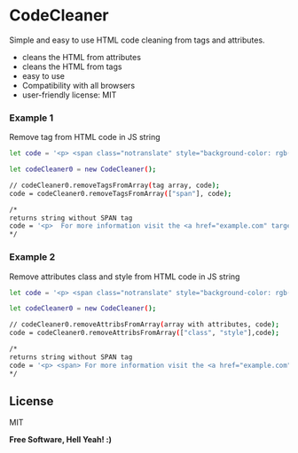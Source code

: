 # CodeCleaner

Simple and easy to use HTML code cleaning from tags and attributes.

- cleans the HTML from attributes
- cleans the HTML from tags
- easy to use
- Compatibility with all browsers
- user-friendly license: MIT


### Example 1

Remove tag <span> from HTML code in JS string

```sh
let code = '<p> <span class="notranslate" style="background-color: rgb(230, 236, 249);"> For more information visit the <a href="example.com" target="_blank" rel="noopener">Example.com</a> website.</span> </p><p> <span><em>Lorem Ipsum</em></a></span> </p>';

let codeCleaner0 = new CodeCleaner();

// codeCleaner0.removeTagsFromArray(tag array, code);
code = codeCleaner0.removeTagsFromArray(["span"], code);

/* 
returns string without SPAN tag
code = '<p>  For more information visit the <a href="example.com" target="_blank" rel="noopener">Example.com</a> website. </p><p> <em>Lorem Ipsum</em></a> </p>'
*/
```

### Example 2

Remove attributes class and style from HTML code in JS string

```sh
let code = '<p> <span class="notranslate" style="background-color: rgb(230, 236, 249);"> For more information visit the <a href="example.com" target="_blank" rel="noopener">Example.com</a> website.</span> </p><p> <span><em>Lorem Ipsum</em></a></span> </p>';

let codeCleaner0 = new CodeCleaner();

// codeCleaner0.removeAttribsFromArray(array with attributes, code);
code = codeCleaner0.removeAttribsFromArray(["class", "style"],code);

/* 
returns string without SPAN tag
code = '<p> <span> For more information visit the <a href="example.com" target="_blank" rel="noopener">Example.com</a> website.</span> </p><p> <span><em>Lorem Ipsum</em></a></span> </p>'
*/
```

License
----

MIT

**Free Software, Hell Yeah! :)**

